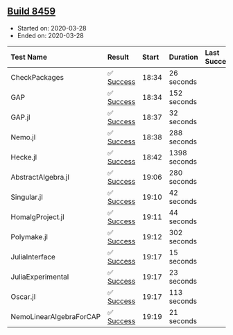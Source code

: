 ## [Build 8459](https://oscarci.mathematik.uni-kl.de/job/oscar/8459/)

* Started on: 2020-03-28
* Ended on: 2020-03-28

| Test Name    | Result | Start | Duration | Last Success | First Failure |
|:-------------|:-------|:------|:---------|:-------------|:--------------|
| CheckPackages | ✅ [Success](https://oscarci.mathematik.uni-kl.de/job/oscar/8459/artifact/logs/build-8459/CheckPackages.log) | 18:34 | 26 seconds |  |  |
| GAP | ✅ [Success](https://oscarci.mathematik.uni-kl.de/job/oscar/8459/artifact/logs/build-8459/GAP.log) | 18:34 | 152 seconds |  |  |
| GAP.jl | ✅ [Success](https://oscarci.mathematik.uni-kl.de/job/oscar/8459/artifact/logs/build-8459/GAP.jl.log) | 18:37 | 32 seconds |  |  |
| Nemo.jl | ✅ [Success](https://oscarci.mathematik.uni-kl.de/job/oscar/8459/artifact/logs/build-8459/Nemo.jl.log) | 18:38 | 288 seconds |  |  |
| Hecke.jl | ✅ [Success](https://oscarci.mathematik.uni-kl.de/job/oscar/8459/artifact/logs/build-8459/Hecke.jl.log) | 18:42 | 1398 seconds |  |  |
| AbstractAlgebra.jl | ✅ [Success](https://oscarci.mathematik.uni-kl.de/job/oscar/8459/artifact/logs/build-8459/AbstractAlgebra.jl.log) | 19:06 | 280 seconds |  |  |
| Singular.jl | ✅ [Success](https://oscarci.mathematik.uni-kl.de/job/oscar/8459/artifact/logs/build-8459/Singular.jl.log) | 19:10 | 42 seconds |  |  |
| HomalgProject.jl | ✅ [Success](https://oscarci.mathematik.uni-kl.de/job/oscar/8459/artifact/logs/build-8459/HomalgProject.jl.log) | 19:11 | 44 seconds |  |  |
| Polymake.jl | ✅ [Success](https://oscarci.mathematik.uni-kl.de/job/oscar/8459/artifact/logs/build-8459/Polymake.jl.log) | 19:12 | 302 seconds |  |  |
| JuliaInterface | ✅ [Success](https://oscarci.mathematik.uni-kl.de/job/oscar/8459/artifact/logs/build-8459/JuliaInterface.log) | 19:17 | 15 seconds |  |  |
| JuliaExperimental | ✅ [Success](https://oscarci.mathematik.uni-kl.de/job/oscar/8459/artifact/logs/build-8459/JuliaExperimental.log) | 19:17 | 23 seconds |  |  |
| Oscar.jl | ✅ [Success](https://oscarci.mathematik.uni-kl.de/job/oscar/8459/artifact/logs/build-8459/Oscar.jl.log) | 19:17 | 113 seconds |  |  |
| NemoLinearAlgebraForCAP | ✅ [Success](https://oscarci.mathematik.uni-kl.de/job/oscar/8459/artifact/logs/build-8459/NemoLinearAlgebraForCAP.log) | 19:19 | 21 seconds |  |  |
